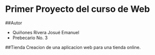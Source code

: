 # Primer Proyecto del curso de Web

##Autor
* Quiñones Rivera Josué Emanuel
* Prebecario No. 3

##Tienda
Creacion de una aplicacion web para una tienda online.